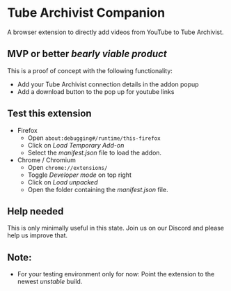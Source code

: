 # Tube Archivist Companion
A browser extension to directly add videos from YouTube to Tube Archivist.

## MVP or better *bearly viable product*
This is a proof of concept with the following functionality:
- Add your Tube Archivist connection details in the addon popup
- Add a download button to the pop up for youtube links

## Test this extension
- Firefox
  - Open `about:debugging#/runtime/this-firefox`
  - Click on *Load Temporary Add-on*
  - Select the *manifest.json* file to load the addon. 
- Chrome / Chromium
  - Open `chrome://extensions/`
  - Toggle *Developer mode* on top right
  - Click on *Load unpacked*
  - Open the folder containing the *manifest.json* file.

## Help needed
This is only minimally useful in this state. Join us on our Discord and please help us improve that.

## Note:
- For your testing environment only for now: Point the extension to the newest *unstable* build.
